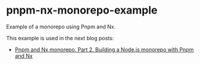 # pnpm-nx-monorepo-example

Example of a monorepo using Pnpm and Nx.

This example is used in the next blog posts:

* [Pnpm and Nx monorepo. Part 2. Building a Node.js monorepo with Pnpm and Nx](https://www.javierbrea.com/blog/pnpm-nx-monorepo-02/)
